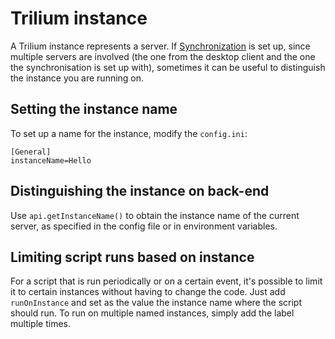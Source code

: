 # Trilium instance
A Trilium instance represents a server. If <a class="reference-link" href="../../Installation%20%26%20Setup/Synchronization.md">Synchronization</a> is set up, since multiple servers are involved (the one from the desktop client and the one the synchronisation is set up with), sometimes it can be useful to distinguish the instance you are running on.

## Setting the instance name

To set up a name for the instance, modify the `config.ini`:

```
[General]
instanceName=Hello
```

## Distinguishing the instance on back-end

Use `api.getInstanceName()` to obtain the instance name of the current server, as specified in the config file or in environment variables.

## Limiting script runs based on instance

For a script that is run periodically or on a certain event, it's possible to limit it to certain instances without having to change the code. Just add `runOnInstance` and set as the value the instance name where the script should run. To run on multiple named instances, simply add the label multiple times.